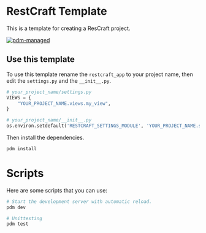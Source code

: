 # RestCraft Template

This is a template for creating a ResCraft project.

[![pdm-managed](https://img.shields.io/badge/pdm-managed-blueviolet)](https://pdm.fming.dev)

## Use this template
To use this template rename the `restcraft_app` to your project name, then edit the `settings.py` and the `__init__.py`.

```python
# your_project_name/settings.py
VIEWS = {
    "YOUR_PROJECT_NAME.views.my_view",
}

# your_project_name/__init__.py
os.environ.setdefault('RESTCRAFT_SETTINGS_MODULE', 'YOUR_PROJECT_NAME.settings')
```

Then install the dependencies.
```bash
pdm install
```

# Scripts
Here are some scripts that you can use:

```bash
# Start the development server with automatic reload.
pdm dev
```

```bash
# Unittesting
pdm test
```
